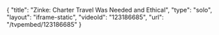 {
    "title": "Zinke:  Charter Travel Was Needed and Ethical",
    "type": "solo",
    "layout": "iframe-static",
    "videoId": "123186685",
    "url": "\/tvpembed\/123186685"
}